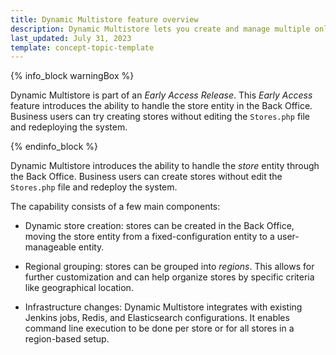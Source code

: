 ```yaml
---
title: Dynamic Multistore feature overview
description: Dynamic Multistore lets you create and manage multiple online stores in the Back Office.
last_updated: July 31, 2023
template: concept-topic-template
---
```


{% info_block warningBox %}

Dynamic Multistore is part of an *Early Access Release*. This *Early Access* feature introduces the ability to handle the store entity in the Back Office. Business users can try creating stores without editing the `Stores.php` file and redeploying the system.

{% endinfo_block %}

Dynamic Multistore introduces the ability to handle the *store* entity through the Back Office. Business users can create stores without edit the `Stores.php` file and redeploy the system.

The capability consists of a few main components:

* Dynamic store creation: stores can be created in the Back Office, moving the store entity from a fixed-configuration entity to a user-manageable entity.

* Regional grouping: stores can be grouped into *regions*. This allows for further customization and can help organize stores by specific criteria like  geographical location.

* Infrastructure changes: Dynamic Multistore integrates with existing Jenkins jobs, Redis, and Elasticsearch configurations. It enables command line execution to be done per store or for all stores in a region-based setup.
